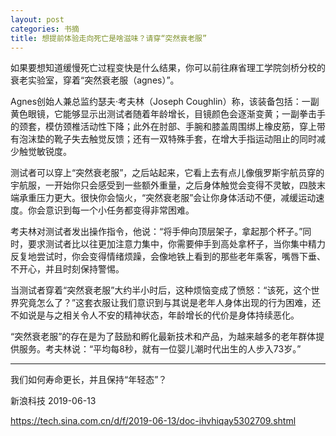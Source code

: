 ```yaml
---
layout: post
categories: 书摘
title: 想提前体验走向死亡是啥滋味？请穿“突然衰老服”
---
```


如果要想知道缓慢死亡过程变快是什么结果，你可以前往麻省理工学院剑桥分校的衰老实验室，穿着“突然衰老服（agnes）”。

Agnes创始人兼总监约瑟夫·考夫林（Joseph Coughlin）称，该装备包括：一副黄色眼镜，它能够显示出测试者随着年龄增长，目镜颜色会逐渐变黄；一副拳击手的颈套，模仿颈椎活动性下降；此外在肘部、手腕和膝盖周围绑上橡皮筋，穿上带有泡沫垫的靴子失去触觉反馈；还有一双特殊手套，在增大手指运动阻止的同时减少触觉敏锐度。

测试者可以穿上“突然衰老服”，之后站起来，它看上去有点儿像俄罗斯宇航员穿的宇航服，一开始你只会感受到一些额外重量，之后身体触觉会变得不灵敏，四肢末端承重压力更大。很快你会恼火，“突然衰老服”会让你身体活动不便，减缓运动速度。你会意识到每一个小任务都变得非常困难。

考夫林对测试者发出操作指令，他说：“将手伸向顶层架子，拿起那个杯子。”同时，要求测试者比以往更加注意力集中，你需要伸手到高处拿杯子，当你集中精力反复地尝试时，你会变得情绪烦躁，会像地铁上看到的那些老年乘客，嘴唇下垂、不开心，并且时刻保持警惕。

当测试者穿着“突然衰老服”大约半小时后，这种烦恼变成了愤怒：“该死，这个世界究竟怎么了？”这套衣服让我们意识到与其说是老年人身体出现的行为困难，还不如说是与之相关令人不安的精神状态，年龄增长的代价是身体持续恶化。

“突然衰老服”的存在是为了鼓励和孵化最新技术和产品，为越来越多的老年群体提供服务。考夫林说：“平均每8秒，就有一位婴儿潮时代出生的人步入73岁。”

---

我们如何寿命更长，并且保持“年轻态”？

新浪科技 2019-06-13

https://tech.sina.com.cn/d/f/2019-06-13/doc-ihvhiqay5302709.shtml